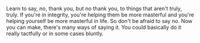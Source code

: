  Learn to say, no, thank you, but no thank you, to things that aren't truly, truly. If you're in integrity, you're helping them be more masterful and you're helping yourself be more masterful in life. So don't be afraid to say no. Now you can make, there's many ways of saying it. You could basically do it really tactfully or in some cases bluntly.